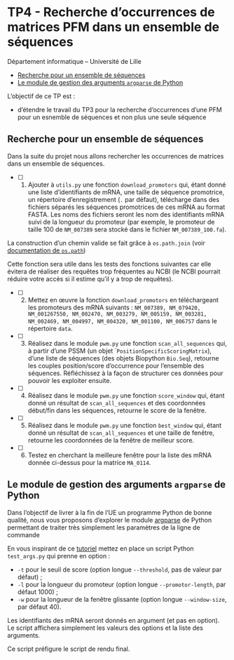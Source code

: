 TP4 - Recherche d’occurrences de matrices PFM dans un ensemble de séquences
===========================================================================

Département informatique – Université de Lille

*   [Recherche pour un ensemble de séquences](#recherche-pour-un-ensemble-de-séquences)
*   [Le module de gestion des arguments `argparse` de Python](#le-module-de-gestion-des-arguments-argparse-de-python)

L’objectif de ce TP est :

*   d’étendre le travail du TP3 pour la recherche d’occurrences d’une PFM pour un esnemble de séquences et non plus une seule séquence

Recherche pour un ensemble de séquences
---------------------------------------

Dans la suite du projet nous allons rechercher les occurrences de matrices dans un ensemble de séquences.

- [ ] 1.  Ajouter à `utils.py` une fonction `download_promotors` qui, étant donné une liste d’identifiants de mRNA, une taille de séquence promotrice, un répertoire d’enregistrement (`.` par défaut), télécharge dans des fichiers séparés les séquences promotrices de ces mRNA au format FASTA. Les noms des fichiers seront les nom des identifiants mRNA suivi de la longueur du promoteur (par exemple, le promoteur de taille 100 de `NM_007389` sera stocké dans le fichier `NM_007389_100.fa`).

La construction d’un chemin valide se fait grâce à `os.path.join` (voir [documentation de `os.path`](https://docs.python.org/3.8/library/os.path.html))

Cette fonction sera utile dans les tests des fonctions suivantes car elle évitera de réaliser des requêtes trop fréquentes au NCBI (le NCBI pourrait réduire votre accès si il estime qu’il y a trop de requêtes).

- [ ] 2.  Mettez en œuvre la fonction `download_promotors` en téléchargeant les promoteurs des mRNA suivants : `NM_007389, NM_079420, NM_001267550, NM_002470, NM_003279, NM_005159, NM_003281, NM_002469, NM_004997, NM_004320, NM_001100, NM_006757` dans le répertoire `data`.

- [ ] 3.  Réalisez dans le module `pwm.py` une fonction `scan_all_sequences` qui, à partir d’une PSSM (un objet \``PositionSpecificScoringMatrix`), d’une liste de séquences (des objets Biopython `Bio.Seq`), retourne les couples position/score d’occurrence pour l’ensemble des séquences. Réfléchissez à la façon de structurer ces données pour pouvoir les exploiter ensuite.

- [ ] 4.  Réalisez dans le module `pwm.py` une fonction `score_window` qui, étant donné un résultat de `scan_all_sequences` et des coordonnées début/fin dans les séquences, retourne le score de la fenêtre.

- [ ] 5.  Réalisez dans le module `pwm.py` une fonction `best_window` qui, étant donné un résultat de `scan_all_sequences` et une taille de fenêtre, retourne les coordonnées de la fenêtre de meilleur score.

- [ ] 6.  Testez en cherchant la meilleure fenêtre pour la liste des mRNA donnée ci-dessus pour la matrice `MA_0114`.


Le module de gestion des arguments `argparse` de Python
-------------------------------------------------------

Dans l’objectif de livrer à la fin de l’UE un programme Python de bonne qualité, nous vous proposons d’explorer le module [argparse](https://docs.python.org/fr/3.8/library/argparse.html#module-argparse) de Python permettant de traiter très simplement les paramètres de la ligne de commande

En vous inspirant de ce [tutoriel](https://docs.python.org/fr/3/howto/argparse.html) mettez en place un script Python `test_args.py` qui prenne en option :

*   `-t` pour le seuil de score (option longue `--threshold`, pas de valeur par défaut) ;
*   `-l` pour la longueur du promoteur (option longue `--promotor-length`, par défaut 1000) ;
*   `-w` pour la longueur de la fenêtre glissante (option longue `--window-size`, par défaut 40).

Les identifiants des mRNA seront donnés en argument (et pas en option). Le script affichera simplement les valeurs des options et la liste des arguments.

Ce script préfigure le script de rendu final.
